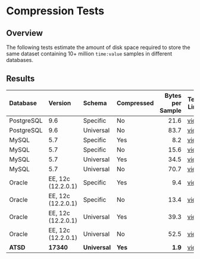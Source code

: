# Compression Tests

## Overview

The following tests estimate the amount of disk space required to store the same dataset containing 10+ million `time:value` samples in different databases. 

## Results

| **Database** | **Version** | **Schema** | **Compressed** | **Bytes per Sample** | **Test Link** |
|:---|:---|:---|:---|---:|---|
| PostgreSQL | 9.6   | Specific   | No  | 21.6 | [view](postgres.md) |
| PostgreSQL | 9.6   | Universal  | No  | 83.7 | [view](postgres.md) |
| MySQL      | 5.7   | Specific   | Yes | 8.2  | [view](mysql.md) |
| MySQL      | 5.7   | Specific   | No  | 15.6 | [view](mysql.md) |
| MySQL      | 5.7   | Universal  | Yes | 34.5 | [view](mysql.md) |
| MySQL      | 5.7   | Universal  | No  | 70.7 | [view](mysql.md) |
| Oracle      | EE, 12c (12.2.0.1)   | Specific   | Yes | 9.4  | [view](oracle.md) |
| Oracle      | EE, 12c (12.2.0.1)   | Specific   | No  | 13.4 | [view](oracle.md) |
| Oracle      | EE, 12c (12.2.0.1)   | Universal  | Yes | 39.3 | [view](oracle.md) |
| Oracle      | EE, 12c (12.2.0.1)   | Universal  | No  | 52.5 | [view](oracle.md) |
| **ATSD**       | **17340** | **Universal**  | **Yes** | **1.9**  | [view](atsd.md)  |
